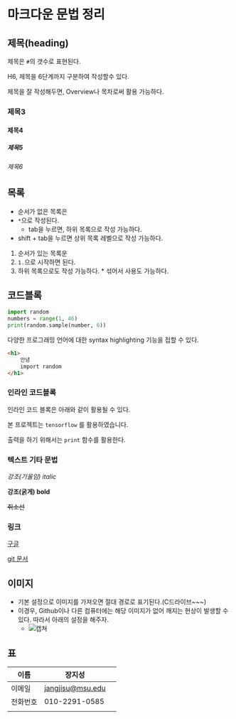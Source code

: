 # 마크다운 문법 정리

## 제목(heading)

제목은 `#`의 갯수로 표현된다.

H6, 제목을 6단계까지 구분하여 작성할수 있다.

제목을 잘 작성해두면, Overview나 목차로써 활용 가능하다.

### 제목3

#### 제목4

##### 제목5

###### 제목6



## 목록

* 순서가 없은 목록은
* `*`으로 작성된다.
  * tab을 누르면, 하위 목록으로 작성 가능하다.
* shift + tab을 누르면 상위 목록 레벨으로 작성 가능하다.

1. 순서가 있는 목록운
2.  `1.`으로 시작하면 된다.
   1.  하위 목록으로도 작성 가능하다.
      * 섞어서 사용도 가능하다.

## 코드블록

```python
import random
numbers = range(1, 46)
print(random.sample(number, 6))
```

다양한 프로그래밍 언어에 대한 syntax highlighting 기능을 접할 수 있다.

```html
<h1>
    안녕
    import random
</h1>
```

### 인라인 코드블록

인라인 코드 블록은 아래와 같이 활용될 수 있다.

본 프로젝트는 `tensorflow` 를 활용하였습니다.

출력을 하기 위해서는 `print` 함수를 활용한다.

### 텍스트 기타 문법

*강조(기울임) italic*

**강조(굵게) bold**

~~취소선~~

### 링크

[구글](https://google.co.kr)

[git 문서](./git.md)

## 이미지

* 기본 설정으로 이미지를 가져오면 절대 경로로 표기된다.(C드라이브~~~)
* 이경우, Github이나 다른 컴퓨터에는 해당 이미지가 없어 깨지는 현상이 발생할 수 있다. 따라서 아래의 설정을 해주자.
  * ![캡쳐](C:%5CUsers%5Cstudent%5CDesktop%5CTIL%5Cmarkdown-images%5C123145-1594185216608.PNG)

## 표

| 이름     | 장지성           |      |
| -------- | ---------------- | ---- |
| 이메일   | jangjisu@msu.edu |      |
| 전화번호 | 010-2291-0585    |      |
|          |                  |      |

